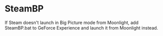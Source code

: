 # SteamBP
If Steam doesn't launch in Big Picture mode from Moonlight, add SteamBP.bat to GeForce Experience and launch it from Moonlight instead.
